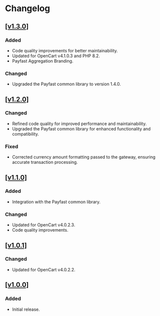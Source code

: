 # Changelog

## [[v1.3.0]](https://github.com/Payfast/opencart-aggregation/releases/tag/v1.3.0)

### Added

- Code quality improvements for better maintainability.
- Updated for OpenCart v4.1.0.3 and PHP 8.2.
- Payfast Aggregation Branding.

### Changed

- Upgraded the Payfast common library to version 1.4.0.

## [[v1.2.0]](https://github.com/Payfast/opencart-aggregation/releases/tag/v1.2.0)

### Changed

- Refined code quality for improved performance and maintainability.
- Upgraded the Payfast common library for enhanced functionality and compatibility.

### Fixed

- Corrected currency amount formatting passed to the gateway, ensuring accurate transaction processing.

## [[v1.1.0]](https://github.com/Payfast/opencart-aggregation/releases/tag/v1.1.0)

### Added

- Integration with the Payfast common library.

### Changed

- Updated for OpenCart v4.0.2.3.
- Code quality improvements.

## [[v1.0.1]](https://github.com/Payfast/opencart-aggregation/releases/tag/v1.0.1)

### Changed

- Updated for OpenCart v4.0.2.2.

## [[v1.0.0]](https://github.com/Payfast/opencart-aggregation/releases/tag/v1.0.0)

### Added

- Initial release.
